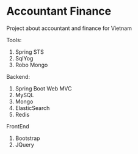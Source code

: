 Accountant Finance
==================

Project about accountant and finance for Vietnam

Tools: 
  1. Spring STS
  2. SqlYog
  3. Robo Mongo
  
Backend:
  1. Spring Boot Web MVC
  2. MySQL
  3. Mongo
  4. ElasticSearch
  5. Redis

FrontEnd
  1. Bootstrap
  2. JQuery
